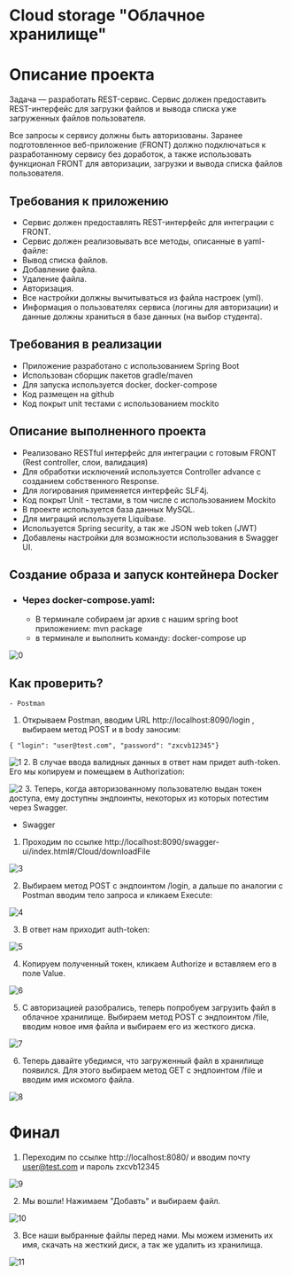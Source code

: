 Cloud storage "Облачное хранилище"
=
Описание проекта
==
Задача — разработать REST-сервис. Сервис должен предоставить REST-интерфейс для загрузки файлов и вывода списка уже загруженных файлов пользователя.

Все запросы к сервису должны быть авторизованы. Заранее подготовленное веб-приложение (FRONT) должно подключаться к разработанному сервису без доработок, а также использовать функционал FRONT для авторизации, загрузки и вывода списка файлов пользователя.

## Требования к приложению
* Сервис должен предоставлять REST-интерфейс для интеграции с FRONT.
* Сервис должен реализовывать все методы, описанные в yaml-файле:
* Вывод списка файлов.
* Добавление файла.
* Удаление файла.
* Авторизация.
* Все настройки должны вычитываться из файла настроек (yml).
* Информация о пользователях сервиса (логины для авторизации) и данные должны храниться в базе данных (на выбор студента).
## Требования в реализации
* Приложение разработано с использованием Spring Boot
* Использован сборщик пакетов gradle/maven
* Для запуска используется docker, docker-compose
* Код размещен на github
* Код покрыт unit тестами с использованием mockito



## Описание выполненного проекта
* Реализовано RESTful интерфейс для интеграции с готовым FRONT (Rest controller, слои, валидация)
* Для обработки исключений используется Controller advance c созданием собственного Response. 
* Для логирования применяется интерфейс SLF4j. 
* Код покрыт Unit - тестами, в том числе с использованием Mockito
* В проекте используется база данных MySQL.
* Для миграций используетя Liquibase.
* Используется Spring security, а так же JSON web token (JWT)
* Добавлены настройки для возможности использования в Swagger UI.
## Создание образа и запуск контейнера Docker
* ### Через docker-compose.yaml:
    -  В терминале cобираем jar архив с нашим spring boot приложением: mvn package
    - в терминале и выполнить команду: docker-compose up
  
![0](https://github.com/Znobishindi/Cloud_service/blob/main/screenshots/2023-07-02_20-32-17.png)
  ## Как проверить?
    - Postman
1. Открываем Postman, вводим URL http://localhost:8090/login , выбираем метод POST и в body заносим:
````
{ "login": "user@test.com", "password": "zxcvb12345"}
````
![1](https://github.com/Znobishindi/Cloud_service/blob/main/screenshots/2023-07-02_20-01-04.png "Получили токен")
2. В случае ввода валидных данных в ответ нам придет auth-token. Его мы копируем и помещаем в Authorization:

![2](https://github.com/Znobishindi/Cloud_service/blob/main/screenshots/2023-07-02_20-03-36.png "вставили токен")
3. Теперь, когда авторизованному пользователю выдан токен доступа, ему доступны эндпоинты, некоторых из которых потестим через Swagger.


   - Swagger

1. Проходим по ссылке http://localhost:8090/swagger-ui/index.html#/Cloud/downloadFile

![3](https://github.com/Znobishindi/Cloud_service/blob/main/screenshots/2023-07-02_19-52-20.png)

2. Выбираем метод POST с эндпоинтом /login, а дальше по аналогии с Postman вводим тело запроса  и кликаем Execute:

![4](https://github.com/Znobishindi/Cloud_service/blob/main/screenshots/2023-07-02_19-53-43.png "")

3. В ответ нам приходит auth-token:

![5](https://github.com/Znobishindi/Cloud_service/blob/main/screenshots/2023-07-02_19-54-47.png)

4. Копируем полученный токен, кликаем Authorize и вставляем его в поле Value.

![6](https://github.com/Znobishindi/Cloud_service/blob/main/screenshots/2023-07-02_19-55-47.png)

5. С авторизацией разобрались, теперь попробуем загрузить файл в облачное хранилище. Выбираем метод POST с эндпоинтом /file, вводим новое имя файла и выбираем его из жесткого диска.

![7](https://github.com/Znobishindi/Cloud_service/blob/main/screenshots/2023-07-02_19-57-30.png)

6. Теперь давайте убедимся, что загруженный файл в хранилище появился. Для этого выбираем метод GET c эндпоинтом /file  и вводим имя искомого файла.

![8](https://github.com/Znobishindi/Cloud_service/blob/main/screenshots/2023-07-02_19-59-29.png)


# Финал

1. Переходим по ссылке http://localhost:8080/ и вводим почту user@test.com и пароль zxcvb12345

![9](https://github.com/Znobishindi/Cloud_service/blob/main/screenshots/2023-07-02_20-27-35.png)

2. Мы вошли! Нажимаем "Добавть" и выбираем файл.

![10](https://github.com/Znobishindi/Cloud_service/blob/main/screenshots/2023-07-02_20-28-18.png)

3. Все наши выбранные файлы перед нами. Мы можем изменить их имя, скачать на жесткий диск, а так же удалить из хранилища.

![11](https://github.com/Znobishindi/Cloud_service/blob/main/screenshots/2023-07-02_20-29-44.png)

